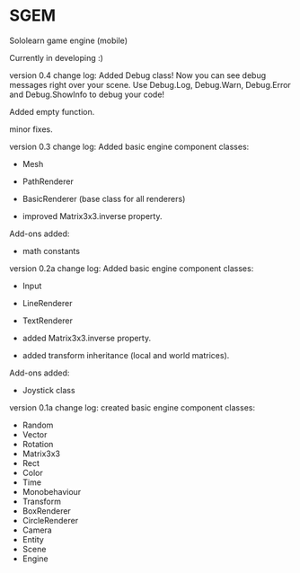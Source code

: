 # SGEM
Sololearn game engine (mobile)

Currently in developing :)



version 0.4 change log:
  Added Debug class! Now you can see debug messages right over your scene.
    Use Debug.Log, Debug.Warn, Debug.Error
    and Debug.ShowInfo to debug your code!
    
  Added empty function.
    
  minor fixes.



version 0.3 change log:
  Added basic engine component classes:
   - Mesh
   - PathRenderer
   - BasicRenderer (base class for all renderers)
  
  - improved Matrix3x3.inverse property.
  
  Add-ons added:
   - math constants



version 0.2a change log:
  Added basic engine component classes:
   - Input
   - LineRenderer
   - TextRenderer
  
  - added Matrix3x3.inverse property.
  
  - added transform inheritance
    (local and world matrices).
  
  Add-ons added:
   - Joystick class



version 0.1a change log:
  created basic engine component classes:
   - Random
   - Vector
   - Rotation
   - Matrix3x3
   - Rect
   - Color
   - Time
   - Monobehaviour
   - Transform
   - BoxRenderer
   - CircleRenderer
   - Camera
   - Entity
   - Scene
   - Engine
